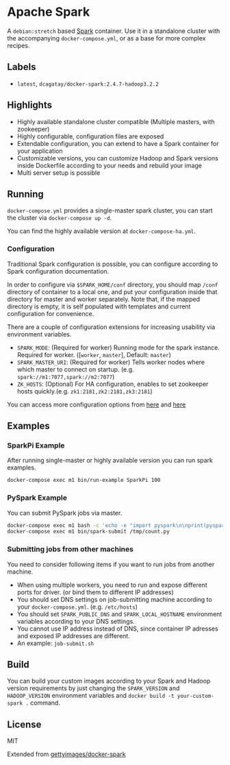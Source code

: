 # Apache Spark

A `debian:stretch` based [Spark](http://spark.apache.org) container. Use it in a standalone cluster with the accompanying `docker-compose.yml`, or as a base for more complex recipes.

## Labels

- `latest`, `dcagatay/docker-spark:2.4.7-hadoop3.2.2`

## Highlights

- Highly available standalone cluster compatible (Multiple masters, with zookeeper)
- Highly configurable, configuration files are exposed
- Extendable configuration, you can extend to have a Spark container for your application
- Customizable versions, you can customize Hadoop and Spark versions inside Dockerfile according to your needs and rebuild your image
- Multi server setup is possible

## Running

`docker-compose.yml` provides a single-master spark cluster, you can start the cluster via `docker-compose up -d`.

You can find the highly available version at `docker-compose-ha.yml`.

### Configuration

Traditional Spark configuration is possible, you can configure according to Spark configuration documentation.

In order to configure via `$SPARK_HOME/conf` directory, you should map `/conf` directory of container to a local one, and put your configuration inside that directory for master and worker separately. Note that, if the mapped directory is empty, it is self populated with templates and current configuration for convenience.

There are a couple of configuration extensions for increasing usability via environment variables.

- `SPARK_MODE`: (Required for worker) Running mode for the spark instance. Required for worker. ([`worker`, `master`], Default: `master`)
- `SPARK_MASTER_URI`: (Required for worker) Tells worker nodes where which master to connect on startup. (e.g. `spark://m1:7077,spark://m2:7077`)
- `ZK_HOSTS`: (Optional) For HA configuration, enables to set zookeeper hosts quickly.(e.g. `zk1:2181,zk2:2181,zk3:2181`)

You can access more configuration options from [here](https://spark.apache.org/docs/2.4.7/configuration.html) and [here](https://spark.apache.org/docs/2.4.7/spark-standalone.html)

## Examples

### SparkPi Example

After running single-master or highly available version you can run spark examples.

```bash
docker-compose exec m1 bin/run-example SparkPi 100
```

### PySpark Example

You can submit PySpark jobs via master.

```bash
docker-compose exec m1 bash -c 'echo -e "import pyspark\n\nprint(pyspark.SparkContext().parallelize(range(0, 10)).count())" > /tmp/count.py'
docker-compose exec m1 bin/spark-submit /tmp/count.py
```

### Submitting jobs from other machines

You need to consider following items if you want to run jobs from another machine.

- When using multiple workers, you need to run and expose different ports for driver. (or bind them to different IP addresses)
- You should set DNS settings on job-submitting machine according to your `docker-compose.yml`. (e.g. `/etc/hosts`)
- You should set `SPARK_PUBLIC_DNS` and `SPARK_LOCAL_HOSTNAME` environment variables according to your DNS settings.
- You cannot use IP address instead of DNS, since container IP adresses and exposed IP addresses are different.
- An example: `job-submit.sh`

## Build

You can build your custom images according to your Spark and Hadoop version requirements by just changing the `SPARK_VERSION` and `HADOOP_VERSION` environment variables and `docker build -t your-custom-spark .` command.

## License

MIT

Extended from [gettyimages/docker-spark](https://github.com/gettyimages/docker-spark.git)

